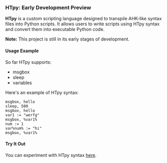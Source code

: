 
### HTpy: Early Development Preview

**HTpy** is a custom scripting language designed to transpile AHK-like syntax files into Python scripts. It allows users to write scripts using HTpy syntax and convert them into executable Python code.

**Note:** This project is still in its early stages of development.

#### Usage Example

So far HTpy supports:

- msgbox
- sleep
- variables

Here's an example of HTpy syntax:

```plaintext
msgbox, hello
sleep, 500
msgbox, hello
var1 := "werfg"
msgbox, %var1%
num := 1
var%num% := "hi"
msgbox, %var1%
```

#### Try It Out

You can experiment with HTpy syntax [here](https://themaster1127.github.io/HTpy/).

